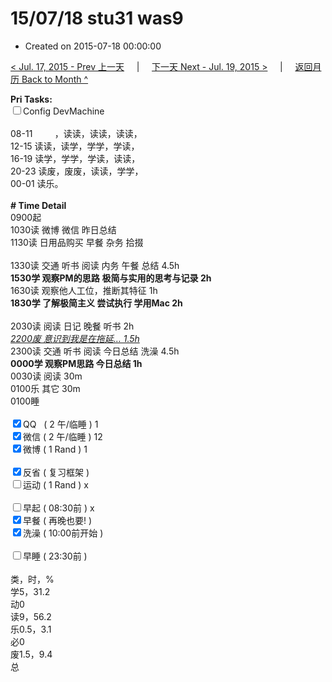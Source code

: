 # 15/07/18 stu31 was9

- Created on 2015-07-18 00:00:00

[< Jul. 17, 2015 - Prev 上一天](_archived/lifelogs/2015/07/d17.md) &nbsp; &nbsp; | &nbsp; &nbsp; [下一天 Next - Jul. 19, 2015 >](_archived/lifelogs/2015/07/d19.md) &nbsp; &nbsp; |  &nbsp; &nbsp; [返回月历 Back to Month ^](_archived/lifelogs/2015/07/index.md)
<br/><div><b>Pri Tasks:</b></div><div><input type="checkbox"/>Config DevMachine</div><div><br/></div><div>08-11         ，读读，读读，读读，</div><div>12-15 读读，读学，学学，学读，</div><div>16-19 读学，学学，学读，读读，</div><div>20-23 读废，废废，读读，学学，</div><div>00-01 读乐。</div><div><br/></div><div><b># Time Detail</b></div><div>0900起</div><div>1030读 微博 微信 昨日总结</div><div>1130读 日用品购买 早餐 杂务 拾掇</div><div><br/></div><div>1330读 交通 听书 阅读 内务 午餐 总结 4.5h</div><div><b>1530学 观察PM的思路</b> <b>极简与实用的思考与记录 2h</b></div><div>1630读 观察他人工位，推断其特征 1h</div><div><b>1830学 了解极简主义 尝试执行 学用Mac 2h</b></div><div><br/></div><div>2030读 阅读 日记 晚餐 听书 2h</div><div><u><i>2200废 意识到我是在拖延… 1.5h</i></u></div><div>2300读 交通 听书 阅读 今日总结 洗澡 4.5h</div><div><b>0000学 观察PM思路 今日总结 1h</b></div><div>0030读 阅读 30m</div><div>0100乐 其它 30m</div><div>0100睡</div><div><br/></div><div><input checked="true" type="checkbox"/>QQ   ( 2 午/临睡 ) 1</div><div><input checked="true" type="checkbox"/>微信 ( 2 午/临睡 ) 12</div><div><input checked="true" type="checkbox"/>微博 ( 1 Rand ) 1</div><div><br/></div><div><input checked="true" type="checkbox"/>反省 ( 复习框架 )</div><div><input type="checkbox"/>运动 ( 1 Rand ) x</div><div><br/></div><div><input type="checkbox"/>早起 ( 08:30前 ) x</div><div><input checked="true" type="checkbox"/>早餐 ( 再晚也要! )</div><div><input checked="true" type="checkbox"/>洗澡 ( 10:00前开始 )</div><div><br/></div><div><input type="checkbox"/>早睡 ( 23:30前 )</div><div><br/></div><div>类，时，%</div><div>学5，31.2</div><div>动0</div><div>读9，56.2</div><div>乐0.5，3.1</div><div>必0</div><div>废1.5，9.4</div><div>总</div>
